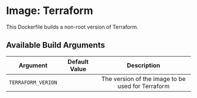 # Image: Terraform

This Dockerfile builds a non-root version of Terraform.

## Available Build Arguments

|       Argument      | Default Value |                   Description                   |
|:-------------------:|:-------------:|:-----------------------------------------------:|
| `TERRAFORM_VERION`  |               |       The version of the image to be used for Terraform       |


